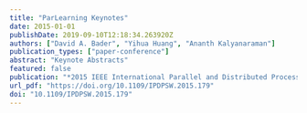 ```yaml
---
title: "ParLearning Keynotes"
date: 2015-01-01
publishDate: 2019-09-10T12:18:34.263920Z
authors: ["David A. Bader", "Yihua Huang", "Ananth Kalyanaraman"]
publication_types: ["paper-conference"]
abstract: "Keynote Abstracts"
featured: false
publication: "*2015 IEEE International Parallel and Distributed Processing Symposium Workshop, IPDPS 2015, Hyderabad, India, May 25-29, 2015*"
url_pdf: "https://doi.org/10.1109/IPDPSW.2015.179"
doi: "10.1109/IPDPSW.2015.179"
---
```


